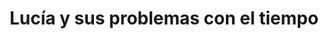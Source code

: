 ---
layout: libro
title: Lucía y sus problemas con el tiempo
flipbook: https://www.yumpu.com/es/embed/view/82EqQdFSYBO1ajDU
permalink: /libros/lucia/
---